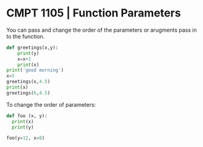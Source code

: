 # CMPT 1105 | Function Parameters

You can pass and change the order of the parameters or arugments pass in to the function.

```python
def greetings(x,y):
    print(y)
    x=x+1
    print(x)
print('good morning')
x=5
greetings(x,4.5)
print(x)
greetings(6,4.5)
```

To change the order of parameters:
```python
def foo (x, y):
  print(x)
  print(y)

foo(y=12, x=8)
```
